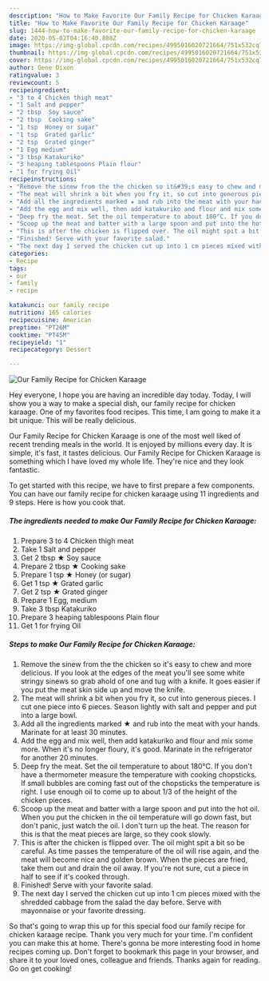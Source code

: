 ```yaml
---
description: "How to Make Favorite Our Family Recipe for Chicken Karaage"
title: "How to Make Favorite Our Family Recipe for Chicken Karaage"
slug: 1444-how-to-make-favorite-our-family-recipe-for-chicken-karaage
date: 2020-05-02T04:16:40.808Z
image: https://img-global.cpcdn.com/recipes/4995016020721664/751x532cq70/our-family-recipe-for-chicken-karaage-recipe-main-photo.jpg
thumbnail: https://img-global.cpcdn.com/recipes/4995016020721664/751x532cq70/our-family-recipe-for-chicken-karaage-recipe-main-photo.jpg
cover: https://img-global.cpcdn.com/recipes/4995016020721664/751x532cq70/our-family-recipe-for-chicken-karaage-recipe-main-photo.jpg
author: Gene Dixon
ratingvalue: 3
reviewcount: 5
recipeingredient:
- "3 to 4 Chicken thigh meat"
- "1 Salt and pepper"
- "2 tbsp  Soy sauce"
- "2 tbsp  Cooking sake"
- "1 tsp  Honey or sugar"
- "1 tsp  Grated garlic"
- "2 tsp  Grated ginger"
- "1 Egg medium"
- "3 tbsp Katakuriko"
- "3 heaping tablespoons Plain flour"
- "1 for frying Oil"
recipeinstructions:
- "Remove the sinew from the the chicken so it&#39;s easy to chew and more delicious.  If you look at the edges of the meat you&#39;ll see some white stringy sinews so grab ahold of one and tug with a knife. It goes easier if you put the meat skin side up and move the knife."
- "The meat will shrink a bit when you fry it, so cut into generous pieces. I cut one piece into 6 pieces. Season lightly with salt and pepper and put into a large bowl."
- "Add all the ingredients marked ★ and rub into the meat with your hands. Marinate for at least 30 minutes."
- "Add the egg and mix well, then add katakuriko and flour and mix some more. When it&#39;s no longer floury, it&#39;s good.  Marinate in the refrigerator for another 20 minutes."
- "Deep fry the meat. Set the oil temperature to about 180°C. If you don&#39;t have a thermometer measure the temperature with cooking chopsticks. If small bubbles are coming fast out of the chopsticks the temperature is right.  I use enough oil to come up to about 1/3 of the height of the chicken pieces."
- "Scoop up the meat and batter with a large spoon and put into the hot oil. When you put the chicken in the oil temperature will go down fast, but don&#39;t panic, just watch the oil. I don&#39;t turn up the heat. The reason for this is that the meat pieces are large, so they cook slowly."
- "This is after the chicken is flipped over. The oil might spit a bit so be careful. As time passes the temperature of the oil will rise again, and the meat will become nice and golden brown. When the pieces are fried, take them out and drain the oil away. If you&#39;re not sure, cut a piece in half to see if it&#39;s cooked through."
- "Finished! Serve with your favorite salad."
- "The next day I served the chicken cut up into 1 cm pieces mixed with the shredded cabbage from the salad the day before. Serve with mayonnaise or your favorite dressing."
categories:
- Recipe
tags:
- our
- family
- recipe

katakunci: our family recipe 
nutrition: 165 calories
recipecuisine: American
preptime: "PT26M"
cooktime: "PT45M"
recipeyield: "1"
recipecategory: Dessert

---
```



![Our Family Recipe for Chicken Karaage](https://img-global.cpcdn.com/recipes/4995016020721664/751x532cq70/our-family-recipe-for-chicken-karaage-recipe-main-photo.jpg)

Hey everyone, I hope you are having an incredible day today. Today, I will show you a way to make a special dish, our family recipe for chicken karaage. One of my favorites food recipes. This time, I am going to make it a bit unique. This will be really delicious.

Our Family Recipe for Chicken Karaage is one of the most well liked of recent trending meals in the world. It is enjoyed by millions every day. It is simple, it's fast, it tastes delicious. Our Family Recipe for Chicken Karaage is something which I have loved my whole life. They're nice and they look fantastic.




To get started with this recipe, we have to first prepare a few components. You can have our family recipe for chicken karaage using 11 ingredients and 9 steps. Here is how you cook that.

<!--inarticleads1-->

##### The ingredients needed to make Our Family Recipe for Chicken Karaage:

1. Prepare 3 to 4 Chicken thigh meat
1. Take 1 Salt and pepper
1. Get 2 tbsp ★ Soy sauce
1. Prepare 2 tbsp ★ Cooking sake
1. Prepare 1 tsp ★ Honey (or sugar)
1. Get 1 tsp ★ Grated garlic
1. Get 2 tsp ★ Grated ginger
1. Prepare 1 Egg, medium
1. Take 3 tbsp Katakuriko
1. Prepare 3 heaping tablespoons Plain flour
1. Get 1 for frying Oil




<!--inarticleads2-->

##### Steps to make Our Family Recipe for Chicken Karaage:

1. Remove the sinew from the the chicken so it&#39;s easy to chew and more delicious.  If you look at the edges of the meat you&#39;ll see some white stringy sinews so grab ahold of one and tug with a knife. It goes easier if you put the meat skin side up and move the knife.
1. The meat will shrink a bit when you fry it, so cut into generous pieces. I cut one piece into 6 pieces. Season lightly with salt and pepper and put into a large bowl.
1. Add all the ingredients marked ★ and rub into the meat with your hands. Marinate for at least 30 minutes.
1. Add the egg and mix well, then add katakuriko and flour and mix some more. When it&#39;s no longer floury, it&#39;s good.  Marinate in the refrigerator for another 20 minutes.
1. Deep fry the meat. Set the oil temperature to about 180°C. If you don&#39;t have a thermometer measure the temperature with cooking chopsticks. If small bubbles are coming fast out of the chopsticks the temperature is right.  I use enough oil to come up to about 1/3 of the height of the chicken pieces.
1. Scoop up the meat and batter with a large spoon and put into the hot oil. When you put the chicken in the oil temperature will go down fast, but don&#39;t panic, just watch the oil. I don&#39;t turn up the heat. The reason for this is that the meat pieces are large, so they cook slowly.
1. This is after the chicken is flipped over. The oil might spit a bit so be careful. As time passes the temperature of the oil will rise again, and the meat will become nice and golden brown. When the pieces are fried, take them out and drain the oil away. If you&#39;re not sure, cut a piece in half to see if it&#39;s cooked through.
1. Finished! Serve with your favorite salad.
1. The next day I served the chicken cut up into 1 cm pieces mixed with the shredded cabbage from the salad the day before. Serve with mayonnaise or your favorite dressing.




So that's going to wrap this up for this special food our family recipe for chicken karaage recipe. Thank you very much for your time. I'm confident you can make this at home. There's gonna be more interesting food in home recipes coming up. Don't forget to bookmark this page in your browser, and share it to your loved ones, colleague and friends. Thanks again for reading. Go on get cooking!
